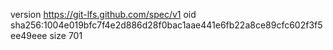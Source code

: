 version https://git-lfs.github.com/spec/v1
oid sha256:1004e019bfc7f4e2d886d28f0bac1aae441e6fb22a8ce89cfc602f3f5ee49eee
size 701
